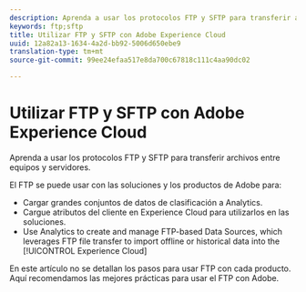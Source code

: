```yaml
---
description: Aprenda a usar los protocolos FTP y SFTP para transferir archivos entre equipos y servidores.
keywords: ftp;sftp
title: Utilizar FTP y SFTP con Adobe Experience Cloud
uuid: 12a82a13-1634-4a2d-bb92-5006d650ebe9
translation-type: tm+mt
source-git-commit: 99ee24efaa517e8da700c67818c111c4aa90dc02

---
```



# Utilizar FTP y SFTP con Adobe Experience Cloud

Aprenda a usar los protocolos FTP y SFTP para transferir archivos entre equipos y servidores.

El FTP se puede usar con las soluciones y los productos de Adobe para:

* Cargar grandes conjuntos de datos de clasificación a Analytics.
* Cargue atributos del cliente en Experience Cloud para utilizarlos en las soluciones.
* Use Analytics to create and manage FTP-based Data Sources, which leverages FTP file transfer to import offline or historical data into the [!UICONTROL Experience Cloud]

En este artículo no se detallan los pasos para usar FTP con cada producto. Aquí recomendamos las mejores prácticas para usar el FTP con Adobe.
